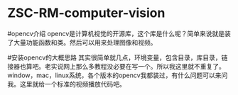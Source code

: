 # ZSC-RM-computer-vision


#opencv介绍
    opencv是计算机视觉的开源库，这个库是什么呢？简单来说就是装了大量功能函数和类。然后可以用来处理图像和视频。

#安装opencv的大概思路
    其实很简单就几点，环境变量，包含目录，库目录，链接器也算吧。老实说网上那么多教程没必要在写一个。所以我这里就不重复了。
window，mac，linux系统，各个版本的opencv我都装过，有什么问题可以来问我。这里就给一个标准的视频播放代码吧。
